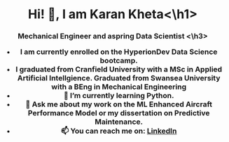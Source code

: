 <h1 align = 'center'> Hi! 👋, I am Karan Kheta<\h1>
<h3 align = 'center'> Mechanical Engineer and aspring Data Scientist <\h3>

- I am currently enrolled on the HyperionDev Data Science bootcamp.
- I graduated from Cranfield University with a MSc in Applied Artificial Intellgience. Graduated from Swansea University with a BEng in Mechanical Engineering
- 🌱 I’m currently learning Python.
- 💬 Ask me about my work on the ML Enhanced Aircraft Performance Model or my dissertation on Predictive Maintenance.
- 📫 You can reach me on: [LinkedIn](https://www.linkedin.com/in/karan-k/)

  

<!--
**Karan-K1/Karan-K1** is a ✨ _special_ ✨ repository because its `README.md` (this file) appears on your GitHub profile.

Here are some ideas to get you started:

- 🔭 I’m currently working on ...
- 🌱 I’m currently learning ...
- 👯 I’m looking to collaborate on ...
- 🤔 I’m looking for help with ...
- 💬 Ask me about ...
- 📫 How to reach me: ...
- 😄 Pronouns: ...
- ⚡ Fun fact: ...
-->
